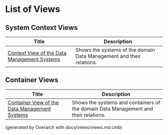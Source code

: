 # List of Views

## System Context Views
| Title | Description |
|---|---|
| [Context View of the Data Management Systems](context-view.md) | Shows the systems of the domain Data Management and their relations. |
## Container Views
| Title | Description |
|---|---|
| [Container View of the Data Management Systems](container-view.md) | Shows the systems and containers of the domain Data Management and their relations. |


(generated by Overarch with docs/views/views.md.cmb)
